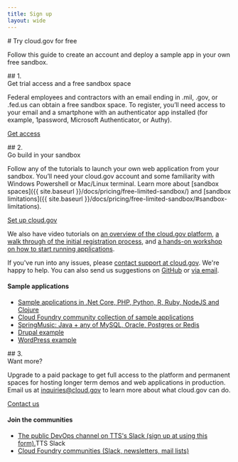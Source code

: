 ```yaml
---
title: Sign up
layout: wide
---
```

<section class="usa-graphic-list usa-section usa-section--dark sign-up-intro">
<div class="grid-container maxw-desktop">
<div class="tablet:grid-col-7"  markdown="1">
# Try cloud.gov for free

<p class="usa-intro">Follow this guide to create an account and deploy a sample app in your own free sandbox.</p>
</div>
<div class="tablet:grid-col">
</div>
</div>
</section>

<section class="usa-section padding-y-8">
<div class="grid-container maxw-desktop">
<div class="tablet:grid-col-7 usa-prose"  markdown="1">
## 1. <br />Get trial access and a free sandbox space

Federal employees and contractors with an email ending in .mil, .gov, or .fed.us can obtain a free sandbox space. To register, you’ll need access to your email and a smartphone with an authenticator app installed (for example, 1password, Microsoft Authenticator, or Authy).

<a href="https://account.fr.cloud.gov/signup" class="usa-button usa-button--big">Get access</a>
</div>
</div>
</section>

<section class="bg-accent-warm-light usa-section padding-y-8">
<div class="grid-container maxw-desktop grid-row">
<div class="tablet:grid-col-7 usa-prose"  markdown="1">
## 2.<br />Go build in your sandbox

Follow any of the tutorials to launch your own web application from your sandbox. You’ll need your cloud.gov account and some familiarity with Windows Powershell or Mac/Linux terminal. Learn more about [sandbox spaces]({{ site.baseurl }}/docs/pricing/free-limited-sandbox/) and [sandbox limitations]({{ site.baseurl }}/docs/pricing/free-limited-sandbox/#sandbox-limitations).

<a href="https://account.fr.cloud.gov/signup" class="usa-button usa-button--big">Set up cloud.gov</a>

We also have video tutorials on <a href="https://www.youtube.com/watch?v=LKb0liZyepA&feature=emb_logo" target="_blank">an overview of the cloud.gov platform</a>, <a href="https://www.youtube.com/watch?v=ip8G_Rafb_c&feature=emb_logo" target="_blank">a walk through of the initial registration process</a>, and <a href="https://www.youtube.com/watch?v=G2J8dxSF0-I&feature=emb_logo" target="_blank">a hands-on workshop on how to start running applications</a>.

If you've run into any issues, please [contact support at cloud.gov](mailto:support@cloud.gov). We're happy to help. You can also send us suggestions on [GitHub](https://github.com/18F/cg-site/issues/new) or [via email](mailto:inquiries@cloud.gov?subject=%5BSuggestion%5D%20&body=%0A%0A%0A%0ARefcode:%20quickstart).

</div>
<div class="tablet:grid-col-1"></div>
<div class="tablet:grid-col usa-prose usa-section--sidebar-links">
<h4>Sample applications</h4>
<ul>
        <li>
        <a href="{{ site.baseurl }}/docs/getting-started/code-samples/">Sample applications in .Net Core, PHP, Python, R, Ruby, NodeJS and Clojure</a>
        </li>
        <li>
        <a href="https://github.com/cloudfoundry-samples">Cloud Foundry community collection of sample applications</a>
        </li>
        <li>
        <a href="https://github.com/cloudfoundry-samples/spring-music">SpringMusic: Java + any of MySQL, Oracle, Postgres or Redis</a>
        </li>
        <li>
        <a href="https://github.com/18F/cf-ex-drupal">Drupal example</a>
        </li>
        <li>
        <a href="https://github.com/18F/cf-ex-wordpress">WordPress example</a>
        </li>
    </ul>
</div>
</div>
</section>

<section class="usa-section want-more">
<div class="grid-container maxw-desktop grid-row">
<div class="tablet:grid-col-7 usa-prose"  markdown="1">
## 3. <br />Want more?

Upgrade to a paid package to get full access to the platform and permanent
spaces for hosting longer term demos and web applications in production.
Email us at inquiries@cloud.gov to learn more about what cloud.gov
can do.

<a href="mailto:inquiries@cloud.gov?subject=%5BSuggestion%5D%20&body=%0A%0A%0A%0ARefcode:%20quickstart" class="usa-button usa-button--secondary usa-button--big">Contact us</a>
</div>
<div class="tablet:grid-col-1"></div>
<div class="tablet:grid-col usa-prose usa-section--sidebar-links">
<h4>Join the communities</h4>
        <ul>
            <li>
            <a href="https://docs.google.com/forms/d/1vcsvQ64qt5mYNyVajcwtYDRMqEOyPzsXZBGM5c4_BD8/edit">The public DevOps channel on TTS's Slack (sign up at using this form).</a>TTS Slack
            </li>
            <li>
            <a href="https://www.cloudfoundry.org/community/">Cloud Foundry communities (Slack, newsletters, mail lists)</a>
            </li>
        </ul>
</div>
</div>
</section>
